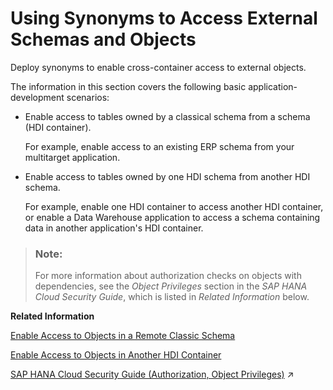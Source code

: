 <!-- loiobdc9f7ae66134c279a5f3683bba9b361 -->

# Using Synonyms to Access External Schemas and Objects

Deploy synonyms to enable cross-container access to external objects.

The information in this section covers the following basic application-development scenarios:

-   Enable access to tables owned by a classical schema from a schema \(HDI container\).

    For example, enable access to an existing ERP schema from your multitarget application.

-   Enable access to tables owned by one HDI schema from another HDI schema.

    For example, enable one HDI container to access another HDI container, or enable a Data Warehouse application to access a schema containing data in another application's HDI container.


> ### Note:  
> For more information about authorization checks on objects with dependencies, see the *Object Privileges* section in the *SAP HANA Cloud Security Guide*, which is listed in *Related Information* below.

**Related Information**  


[Enable Access to Objects in a Remote Classic Schema](enable-access-to-objects-in-a-remote-classic-schema-402944b.md "Use a synonym to enable access to objects in a remote schema that is not managed by your Cloud Foundry application (for example, ERP).")

[Enable Access to Objects in Another HDI Container](enable-access-to-objects-in-another-hdi-container-4adba34.md "Use a synonym to enable access to another HDI container.")

[SAP HANA Cloud Security Guide (Authorization, Object Privileges)](https://help.sap.com/viewer/c82f8d6a84c147f8b78bf6416dae7290/2022_2_QRC/en-US/d6311b15a7e74e01b3f660f7d175b318.html "Object privileges are SQL privileges that are used to allow access to and modification of database objects.") :arrow_upper_right:

